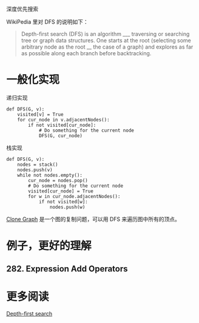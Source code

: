 深度优先搜索


WikiPedia 里对 DFS 的说明如下：

> Depth-first search (DFS) is an algorithm ___ traversing or searching tree or graph data structures.  One starts at the root (selecting some arbitrary node as the root __ the case of a graph) and explores as far as possible  along each branch before backtracking.


# 一般化实现

递归实现


    def DFS(G, v):
        visited[v] = True
        for cur_node in v.adjacentNodes():
            if not visited[cur_node]:
                # Do something for the current node
                DFS(G, cur_node)
                
栈实现

    def DFS(G, v):
        nodes = stack()
        nodes.push(v)
        while not nodes.empty():
            cur_node = nodes.pop()
            # Do something for the current node
            visited[cur_node] = True
            for w in cur_node.adjacentNodes():
                if not visited[w]:
                    nodes.push(w)

[Clone Graph](https://leetcode.com/problems/clone-graph/) 是一个图的复制问题，可以用 DFS 来遍历图中所有的顶点。

# 例子，更好的理解

## 282. Expression Add Operators

# 更多阅读

[Depth-first search](https://en.wikipedia.org/wiki/Depth-first_search)


